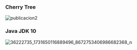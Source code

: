### Cherry Tree
![publicacion2](https://user-images.githubusercontent.com/23446483/41886301-67180e3a-78c1-11e8-8049-da60148c5373.jpg)
### Java JDK 10
![36222735_1731650116889496_8672753406986682368_n](https://user-images.githubusercontent.com/23446483/41886236-26f7ba94-78c1-11e8-963a-cae5eccb6394.jpg)
